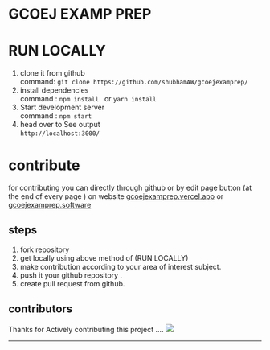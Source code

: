 # GCOEJ EXAMP PREP

# RUN LOCALLY 
1. clone it from github<br>command: ```git clone https://github.com/shubhamAW/gcoejexamprep/```
2. install dependencies <br> command : ```npm install ``` or ```yarn install```
3. Start development server <br> command : ```npm start```
4. head over to See output <br>```http://localhost:3000/``` 

# contribute
for contributing you can directly through github or by edit page button (at the end of every page ) on website
[gcoejexamprep.vercel.app](https://gcoejexamprep-shubhamaw.vercel.app/)
or 
[gcoejexamprep.software](https://gcoejexamprep.software/)

## steps 
1. fork repository
2. get locally using above method of (RUN LOCALLY) 
3. make contribution according to your area of interest subject.
4. push it your github repository .
5. create pull request from github.

## contributors
Thanks for Actively contributing this project ....
<a href="https://github.com/shubhamAW/gcoejexamprep/graphs/contributors">
  <img src="https://contrib.rocks/image?repo=shubhamAW/gcoejexamprep" />
</a>

---


